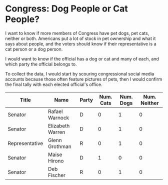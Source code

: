 # Congress: Dog People or Cat People? 

I want to know if more members of Congress have pet dogs, pet cats, neither or both. Americans put a lot of stock in pet ownership and what it says about people, and the voters should know if their representative is a cat person or a dog person.

I would want to know if the official has a dog or cat and many of each, and which party the official belongs to. 

To collect the data, I would start by scouring congressional social media accounts because those often feature pictures of pets, then I would confirm the final tally with each elected official's office. 

Title | Name | Party | Num. Cats | Num. Dogs | Num. Neither  
----- | ---- | ----- | --------- | --------- | ------------ 
Senator | Rafael Warnock | D | 0 | 1 | 0
Senator | Elizabeth Warren | D | 0 | 1 | 0
Representative | Glenn Grothman | R | 0 | 1 | 0
Senator | Maise Hirono | D | 1 | 0 |  0
Senator | Deb Fischer | R | 0 | 1 | 0
